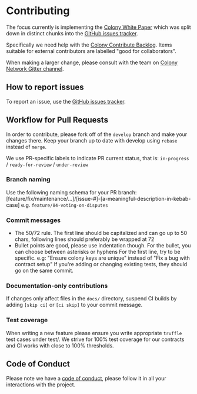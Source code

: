# Contributing

The focus currently is implementing the [Colony White Paper](https://colony.io/whitepaper.pdf) which was split down in distinct chunks into the [GitHub issues tracker](https://github.com/JoinColony/colonyNetwork/issues).

Specifically we need help with the [Colony Contribute Backlog](https://github.com/JoinColony/colonyNetwork/projects/2). Items suitable for external contributors are labelled "good for collaborators".

When making a larger change, please consult with the team on [Colony Network Gitter channel](http://gitter.im/JoinColony/colonyNetwork).

## How to report issues

To report an issue, use the [GitHub issues tracker](https://github.com/JoinColony/colonyNetwork/issues).

## Workflow for Pull Requests
In order to contribute, please fork off of the `develop` branch and make your changes there. Keep your branch up to date with develop using `rebase` instead of `merge`.

We use PR-specific labels to indicate PR current status, that is: `in-progress` / `ready-for-review` / `under-review`

### Branch naming
Use the following naming schema for your PR branch: [feature/fix/maintenance/...]/[issue-#]-[a-meaningful-description-in-kebab-case] e.g. `feature/84-voting-on-disputes`

### Commit messages
- The 50/72 rule. The first line should be capitalized and can go up to 50 chars, following lines should preferably be wrapped at 72
- Bullet points are good, please use indentation though. For the bullet, you can choose between asterisks or hyphens
For the first line, try to be specific. e.g: "Ensure colony keys are unique" instead of "Fix a bug with contract setup"
If you're adding or changing existing tests, they should go on the same commit.

### Documentation-only contributions
If changes only affect files in the `docs/` directory, suspend CI builds by adding `[skip ci]` or `[ci skip]` to your commit message.


### Test coverage
When writing a new feature please ensure you write appropriate `truffle` test cases under test/. We strive for 100% test coverage for our contracts and CI works with close to 100% thresholds.

## Code of Conduct
Please note we have a [code of conduct](CODE_OF_CONDUCT.md), please follow it in all your interactions with the project.

